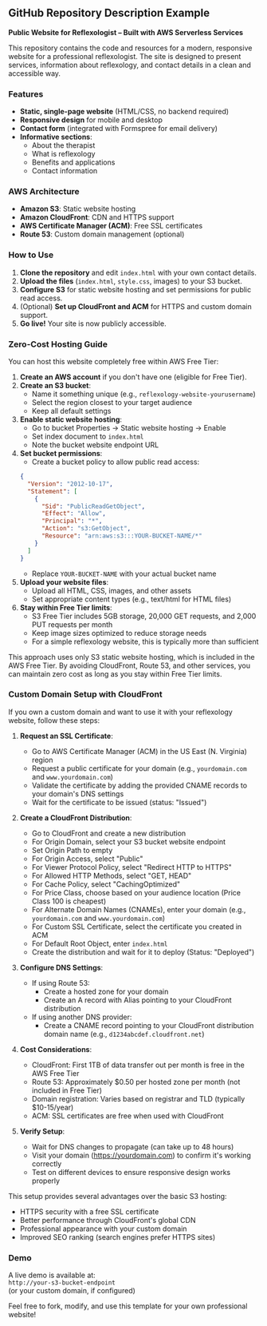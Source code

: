 ## GitHub Repository Description Example

**Public Website for Reflexologist – Built with AWS Serverless Services**

This repository contains the code and resources for a modern, responsive website for a professional reflexologist. The site is designed to present services, information about reflexology, and contact details in a clean and accessible way.

### Features

- **Static, single-page website** (HTML/CSS, no backend required)
- **Responsive design** for mobile and desktop
- **Contact form** (integrated with Formspree for email delivery)
- **Informative sections**:
  - About the therapist
  - What is reflexology
  - Benefits and applications
  - Contact information

### AWS Architecture

- **Amazon S3**: Static website hosting
- **Amazon CloudFront**: CDN and HTTPS support
- **AWS Certificate Manager (ACM)**: Free SSL certificates
- **Route 53**: Custom domain management (optional)

### How to Use

1. **Clone the repository** and edit `index.html` with your own contact details.
2. **Upload the files** (`index.html`, `style.css`, images) to your S3 bucket.
3. **Configure S3** for static website hosting and set permissions for public read access.
4. (Optional) **Set up CloudFront and ACM** for HTTPS and custom domain support.
5. **Go live!** Your site is now publicly accessible.

### Zero-Cost Hosting Guide

You can host this website completely free within AWS Free Tier:

1. **Create an AWS account** if you don't have one (eligible for Free Tier).
2. **Create an S3 bucket**:
   - Name it something unique (e.g., `reflexology-website-yourusername`)
   - Select the region closest to your target audience
   - Keep all default settings
3. **Enable static website hosting**:
   - Go to bucket Properties → Static website hosting → Enable
   - Set index document to `index.html`
   - Note the bucket website endpoint URL
4. **Set bucket permissions**:
   - Create a bucket policy to allow public read access:
   ```json
   {
     "Version": "2012-10-17",
     "Statement": [
       {
         "Sid": "PublicReadGetObject",
         "Effect": "Allow",
         "Principal": "*",
         "Action": "s3:GetObject",
         "Resource": "arn:aws:s3:::YOUR-BUCKET-NAME/*"
       }
     ]
   }
   ```
   - Replace `YOUR-BUCKET-NAME` with your actual bucket name
5. **Upload your website files**:
   - Upload all HTML, CSS, images, and other assets
   - Set appropriate content types (e.g., text/html for HTML files)
6. **Stay within Free Tier limits**:
   - S3 Free Tier includes 5GB storage, 20,000 GET requests, and 2,000 PUT requests per month
   - Keep image sizes optimized to reduce storage needs
   - For a simple reflexology website, this is typically more than sufficient

This approach uses only S3 static website hosting, which is included in the AWS Free Tier. By avoiding CloudFront, Route 53, and other services, you can maintain zero cost as long as you stay within Free Tier limits.

### Custom Domain Setup with CloudFront

If you own a custom domain and want to use it with your reflexology website, follow these steps:

1. **Request an SSL Certificate**:
   - Go to AWS Certificate Manager (ACM) in the US East (N. Virginia) region
   - Request a public certificate for your domain (e.g., `yourdomain.com` and `www.yourdomain.com`)
   - Validate the certificate by adding the provided CNAME records to your domain's DNS settings
   - Wait for the certificate to be issued (status: "Issued")

2. **Create a CloudFront Distribution**:
   - Go to CloudFront and create a new distribution
   - For Origin Domain, select your S3 bucket website endpoint
   - Set Origin Path to empty
   - For Origin Access, select "Public"
   - For Viewer Protocol Policy, select "Redirect HTTP to HTTPS"
   - For Allowed HTTP Methods, select "GET, HEAD"
   - For Cache Policy, select "CachingOptimized"
   - For Price Class, choose based on your audience location (Price Class 100 is cheapest)
   - For Alternate Domain Names (CNAMEs), enter your domain (e.g., `yourdomain.com` and `www.yourdomain.com`)
   - For Custom SSL Certificate, select the certificate you created in ACM
   - For Default Root Object, enter `index.html`
   - Create the distribution and wait for it to deploy (Status: "Deployed")

3. **Configure DNS Settings**:
   - If using Route 53:
     - Create a hosted zone for your domain
     - Create an A record with Alias pointing to your CloudFront distribution
   - If using another DNS provider:
     - Create a CNAME record pointing to your CloudFront distribution domain name (e.g., `d1234abcdef.cloudfront.net`)

4. **Cost Considerations**:
   - CloudFront: First 1TB of data transfer out per month is free in the AWS Free Tier
   - Route 53: Approximately $0.50 per hosted zone per month (not included in Free Tier)
   - Domain registration: Varies based on registrar and TLD (typically $10-15/year)
   - ACM: SSL certificates are free when used with CloudFront

5. **Verify Setup**:
   - Wait for DNS changes to propagate (can take up to 48 hours)
   - Visit your domain (https://yourdomain.com) to confirm it's working correctly
   - Test on different devices to ensure responsive design works properly

This setup provides several advantages over the basic S3 hosting:
- HTTPS security with a free SSL certificate
- Better performance through CloudFront's global CDN
- Professional appearance with your custom domain
- Improved SEO ranking (search engines prefer HTTPS sites)

### Demo

A live demo is available at:  
`http://your-s3-bucket-endpoint`  
(or your custom domain, if configured)

Feel free to fork, modify, and use this template for your own professional website!